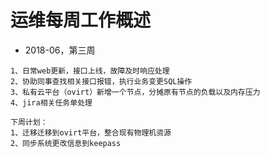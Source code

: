 # 运维每周工作概述

- 2018-06，第三周

```
1、日常web更新，接口上线，故障及时响应处理
2、协助同事查找相关接口报错，执行业务变更SQL操作
3、私有云平台（ovirt）新增一个节点，分摊原有节点的负载以及内存压力
4、jira相关任务单处理

下周计划：
1、迁移迁移到ovirt平台，整合现有物理机资源
2、同步系统更改信息到keepass
```